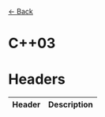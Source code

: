 [<- Back](../README.md)

# C++03

# Headers
|  Header   | Description   |
| :-------- | :------------ |